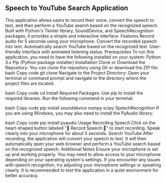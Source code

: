 Speech to YouTube Search Application
------------------------------------------------------------------------------------------------------------------------------------------------------------------------------------------------------------------------------------------------------------------------------------
This application allows users to record their voice, convert the speech to text, and then perform a YouTube search based on the recognized speech. Built with Python's Tkinter library, SoundDevice, and SpeechRecognition packages, it provides a simple and interactive interface.
Features
Record audio for 5 seconds using your microphone.
Convert the recorded speech into text.
Automatically search YouTube based on the recognized text.
User-friendly interface with animated listening status.
Prerequisites
To run this application, you need to have the following installed on your system:
Python 3.x
Pip (Python package installer)
Installation
Clone or Download the Repository:
You can clone the repository using Git or download the ZIP file.
bash
Copy code
git clone <repository-url>
Navigate to the Project Directory:
Open your terminal or command prompt and navigate to the directory where the project files are located.

bash
Copy code
cd <project-directory>
Install Required Packages:
Use pip to install the required libraries. Run the following command in your terminal:

bash
Copy code
pip install sounddevice numpy scipy SpeechRecognition
If you are using Windows, you may also need to install the PyAudio library:

bash
Copy code
pip install pyaudio
Usage
Recording Speech
Click on the heart-shaped button labeled "💖 Record Speech 💖" to start recording.
Speak clearly into your microphone for about 5 seconds.
Search YouTube
After recording, the application will convert your speech to text.
It will then automatically open your web browser and perform a YouTube search based on the recognized speech.
Additional Notes
Ensure your microphone is set up and working properly.
You may need to allow access to your microphone depending on your operating system's settings.
If you encounter any issues with speech recognition, try adjusting your microphone settings or speaking clearly.
It is recommended to test the application in a quiet environment for better accuracy.
